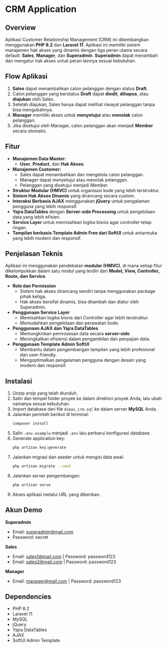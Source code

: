# CRM Application

## Overview
Aplikasi Customer Relationship Management (CRM) ini dikembangkan menggunakan **PHP 8.2** dan **Laravel 11**. Aplikasi ini memiliki sistem manajemen hak akses yang dinamis dengan tiga peran utama secara default: **Sales**, **Manager**, dan **Superadmin**. **Superadmin** dapat menambah dan mengatur hak akses untuk peran lainnya sesuai kebutuhan.

## Flow Aplikasi
1. **Sales** dapat menambahkan calon pelanggan dengan status **Draft**.
2. Calon pelanggan yang berstatus **Draft** dapat **diedit**, **dihapus**, atau **diajukan** oleh Sales.
3. Setelah diajukan, Sales hanya dapat melihat riwayat pelanggan tanpa bisa mengubahnya.
4. **Manager** memiliki akses untuk **menyetujui** atau **menolak** calon pelanggan.
5. Jika disetujui oleh Manager, calon pelanggan akan menjadi **Member** secara otomatis.

## Fitur
- **Manajemen Data Master:**
  - **User**, **Product**, dan **Hak Akses**.
- **Manajemen Customer:**
  - Sales dapat menambahkan dan mengelola calon pelanggan.
  - Manager dapat menyetujui atau menolak pelanggan.
  - Pelanggan yang disetujui menjadi Member.
- **Struktur Modular (HMVC)** untuk organisasi kode yang lebih terstruktur.
- **Sistem Hak Akses Dinamis** yang dirancang secara custom.
- **Interaksi Berbasis AJAX** menggunakan **jQuery** untuk pengalaman pengguna yang lebih responsif.
- **Yajra DataTables** dengan **Server-side Processing** untuk pengelolaan data yang lebih efisien.
- **Service Layer** untuk memisahkan logika bisnis agar controller tetap ringan.
- **Tampilan berbasis Template Admin Free dari SoftUI** untuk antarmuka yang lebih modern dan responsif.

## Penjelasan Teknis
Aplikasi ini menggunakan pendekatan **modular (HMVC)**, di mana setiap fitur dikelompokkan dalam satu modul yang terdiri dari **Model, View, Controller, Route, dan Service**. 

- **Role dan Permission**
  - Sistem hak akses dirancang sendiri tanpa menggunakan package pihak ketiga.
  - Hak akses bersifat dinamis, bisa ditambah dan diatur oleh Superadmin.
- **Penggunaan Service Layer**
  - Memisahkan logika bisnis dari Controller agar lebih terstruktur.
  - Memudahkan pengelolaan dan perawatan kode.
- **Penggunaan AJAX dan Yajra DataTables**
  - Memungkinkan pemrosesan data secara **server-side**.
  - Meningkatkan efisiensi dalam pengambilan dan penyajian data.
- **Penggunaan Template Admin SoftUI**
  - Membantu dalam pengembangan tampilan yang lebih profesional dan user-friendly.
  - Mengoptimalkan pengalaman pengguna dengan desain yang modern dan responsif.

## Instalasi
1. Unzip arsip yang telah diunduh.
2. Salin dan tempel folder proyek ke dalam direktori proyek Anda, lalu ubah namanya sesuai kebutuhan.
3. Import database dari file `dimas_crm.sql` ke dalam server **MySQL** Anda.
4. Jalankan perintah berikut di terminal:
   ```bash
   composer install
   ```
5. Salin `.env.example` menjadi `.env` lalu perbarui konfigurasi database.
6. Generate application key:
   ```bash
   php artisan key:generate
   ```
7. Jalankan migrasi dan seeder untuk mengisi data awal:
   ```bash
   php artisan migrate --seed
   ```
8. Jalankan server pengembangan:
   ```bash
   php artisan serve
   ```
9. Akses aplikasi melalui URL yang diberikan.

## Akun Demo
**Superadmin**
- Email: superadmin@mail.com
- Password: secret

**Sales**
- Email: sales1@mail.com | Password: password123
- Email: sales2@mail.com | Password: password123

**Manager**
- Email: manager@mail.com | Password: password123

## Dependencies
- PHP 8.2
- Laravel 11
- MySQL
- jQuery
- Yajra DataTables
- AJAX
- SoftUI Admin Template